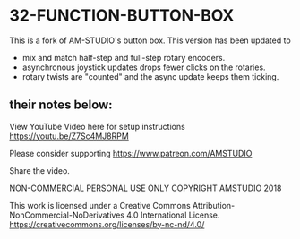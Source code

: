 # 32-FUNCTION-BUTTON-BOX

This is a fork of AM-STUDIO's button box.
This version has been updated to
- mix and match half-step and full-step rotary encoders.
- asynchronous joystick updates drops fewer clicks on the rotaries.
- rotary twists are "counted" and the async update keeps them ticking.

their notes below:
-----------------------------------

View YouTube Video here for setup instructions
https://youtu.be/Z7Sc4MJ8RPM

Please consider supporting 
https://www.patreon.com/AMSTUDIO

Share the video. 

NON-COMMERCIAL PERSONAL USE ONLY COPYRIGHT AMSTUDIO 2018

This work is licensed under a Creative Commons Attribution-NonCommercial-NoDerivatives 4.0 International License.
https://creativecommons.org/licenses/by-nc-nd/4.0/

